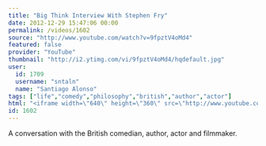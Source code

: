 ```yaml
---
title: "Big Think Interview With Stephen Fry"
date: 2012-12-29 15:47:06 00:00
permalink: /videos/1602
source: "http://www.youtube.com/watch?v=9fpztV4oMd4"
featured: false
provider: "YouTube"
thumbnail: "http://i2.ytimg.com/vi/9fpztV4oMd4/hqdefault.jpg"
user:
  id: 1709
  username: "sntaln"
  name: "Santiago Alonso"
tags: ["life","comedy","philosophy","british","author","actor"]
html: "<iframe width=\"640\" height=\"360\" src=\"http://www.youtube.com/embed/9fpztV4oMd4?wmode=transparent&feature=oembed\" frameborder=\"0\" allowfullscreen></iframe>"
id: 1602
---
```


A conversation with the British comedian, author, actor and filmmaker.